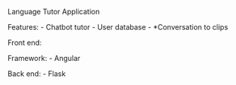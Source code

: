 Language Tutor Application

Features:
    - Chatbot tutor
    - User database
    - *Conversation to clips


Front end:

Framework:
    - Angular


Back end:
    - Flask
